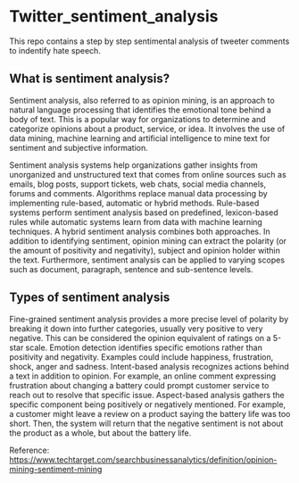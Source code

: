 # Twitter_sentiment_analysis
This repo contains a step by step sentimental analysis of tweeter comments to indentify hate speech. 

## What is sentiment analysis?

Sentiment analysis, also referred to as opinion mining, is an approach to natural language processing that identifies the emotional tone behind a body of text. This is a popular way for organizations to determine and categorize opinions about a product, service, or idea. It involves the use of data mining, machine learning and artificial intelligence to mine text for sentiment and subjective information.

Sentiment analysis systems help organizations gather insights from unorganized and unstructured text that comes from online sources such as emails, blog posts, support tickets, web chats, social media channels, forums and comments. Algorithms replace manual data processing by implementing rule-based, automatic or hybrid methods. Rule-based systems perform sentiment analysis based on predefined, lexicon-based rules while automatic systems learn from data with machine learning techniques. A hybrid sentiment analysis combines both approaches. In addition to identifying sentiment, opinion mining can extract the polarity (or the amount of positivity and negativity), subject and opinion holder within the text. Furthermore, sentiment analysis can be applied to varying scopes such as document, paragraph, sentence and sub-sentence levels.

## Types of sentiment analysis

Fine-grained sentiment analysis provides a more precise level of polarity by breaking it down into further categories, usually very positive to very negative. This can be considered the opinion equivalent of ratings on a 5-star scale. Emotion detection identifies specific emotions rather than positivity and negativity. Examples could include happiness, frustration, shock, anger and sadness. Intent-based analysis recognizes actions behind a text in addition to opinion. For example, an online comment expressing frustration about changing a battery could prompt customer service to reach out to resolve that specific issue. Aspect-based analysis gathers the specific component being positively or negatively mentioned. For example, a customer might leave a review on a product saying the battery life was too short. Then, the system will return that the negative sentiment is not about the product as a whole, but about the battery life.

Reference: https://www.techtarget.com/searchbusinessanalytics/definition/opinion-mining-sentiment-mining
